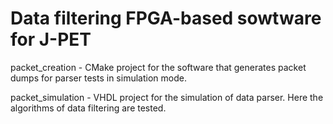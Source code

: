 Data filtering FPGA-based sowtware for J-PET
============================================

packet_creation - CMake project for the software that generates packet dumps for parser tests in simulation mode.

packet_simulation - VHDL project for the simulation of data parser. Here the algorithms of data filtering are tested.

